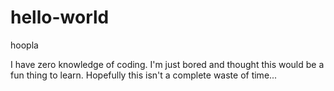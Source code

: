 # hello-world
hoopla

I have zero knowledge of coding. I'm just bored and thought this would be a fun thing to learn.
Hopefully this isn't a complete waste of time...
